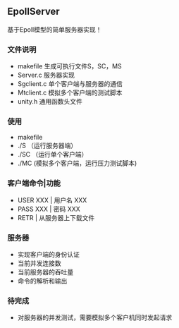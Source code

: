 ## EpollServer
基于Epoll模型的简单服务器实现！

### 文件说明
- makefile 生成可执行文件S，SC，MS
- Server.c 服务器实现
- Sgclient.c 单个客户端与服务器的通信
- Mtclient.c 模拟多个客户端的测试脚本
- unity.h    通用函数头文件

### 使用
- makefile
- ./S  （运行服务器端）
- ./SC （运行单个客户端）
- ./MC  (模拟多个客户端，运行压力测试脚本)

### 客户端命令|功能
- USER XXX | 用户名 XXX
- PASS XXX | 密码 XXX
- RETR     | 从服务器上下载文件

### 服务器
- 实现客户端的身份认证
- 当前并发连接数
- 当前服务器的吞吐量
- 命令的解析和输出

### 待完成
- 对服务器的并发测试，需要模拟多个客户机同时发起请求
